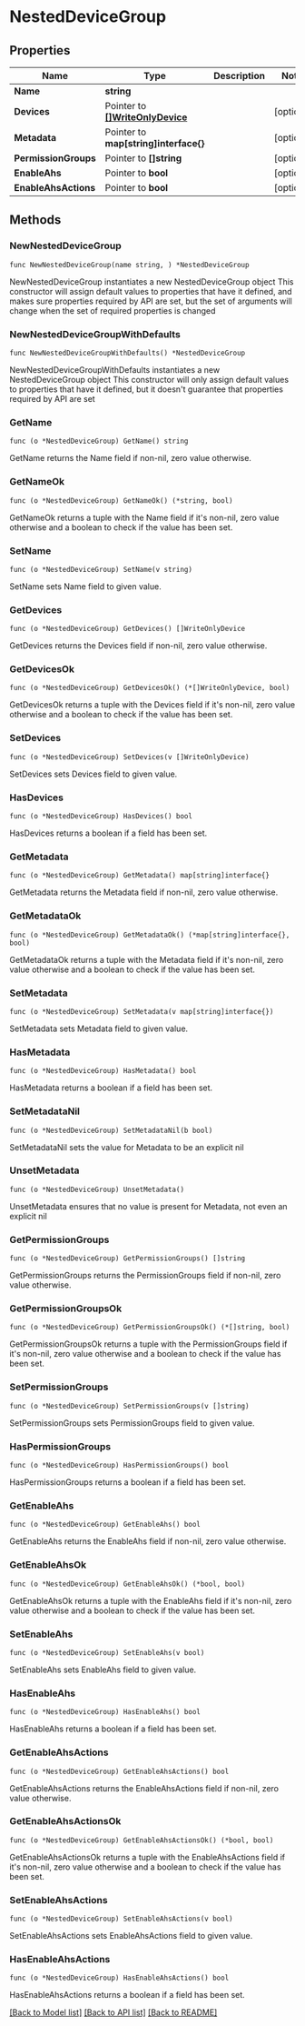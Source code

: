 # NestedDeviceGroup

## Properties

Name | Type | Description | Notes
------------ | ------------- | ------------- | -------------
**Name** | **string** |  | 
**Devices** | Pointer to [**[]WriteOnlyDevice**](WriteOnlyDevice.md) |  | [optional] 
**Metadata** | Pointer to **map[string]interface{}** |  | [optional] 
**PermissionGroups** | Pointer to **[]string** |  | [optional] 
**EnableAhs** | Pointer to **bool** |  | [optional] 
**EnableAhsActions** | Pointer to **bool** |  | [optional] 

## Methods

### NewNestedDeviceGroup

`func NewNestedDeviceGroup(name string, ) *NestedDeviceGroup`

NewNestedDeviceGroup instantiates a new NestedDeviceGroup object
This constructor will assign default values to properties that have it defined,
and makes sure properties required by API are set, but the set of arguments
will change when the set of required properties is changed

### NewNestedDeviceGroupWithDefaults

`func NewNestedDeviceGroupWithDefaults() *NestedDeviceGroup`

NewNestedDeviceGroupWithDefaults instantiates a new NestedDeviceGroup object
This constructor will only assign default values to properties that have it defined,
but it doesn't guarantee that properties required by API are set

### GetName

`func (o *NestedDeviceGroup) GetName() string`

GetName returns the Name field if non-nil, zero value otherwise.

### GetNameOk

`func (o *NestedDeviceGroup) GetNameOk() (*string, bool)`

GetNameOk returns a tuple with the Name field if it's non-nil, zero value otherwise
and a boolean to check if the value has been set.

### SetName

`func (o *NestedDeviceGroup) SetName(v string)`

SetName sets Name field to given value.


### GetDevices

`func (o *NestedDeviceGroup) GetDevices() []WriteOnlyDevice`

GetDevices returns the Devices field if non-nil, zero value otherwise.

### GetDevicesOk

`func (o *NestedDeviceGroup) GetDevicesOk() (*[]WriteOnlyDevice, bool)`

GetDevicesOk returns a tuple with the Devices field if it's non-nil, zero value otherwise
and a boolean to check if the value has been set.

### SetDevices

`func (o *NestedDeviceGroup) SetDevices(v []WriteOnlyDevice)`

SetDevices sets Devices field to given value.

### HasDevices

`func (o *NestedDeviceGroup) HasDevices() bool`

HasDevices returns a boolean if a field has been set.

### GetMetadata

`func (o *NestedDeviceGroup) GetMetadata() map[string]interface{}`

GetMetadata returns the Metadata field if non-nil, zero value otherwise.

### GetMetadataOk

`func (o *NestedDeviceGroup) GetMetadataOk() (*map[string]interface{}, bool)`

GetMetadataOk returns a tuple with the Metadata field if it's non-nil, zero value otherwise
and a boolean to check if the value has been set.

### SetMetadata

`func (o *NestedDeviceGroup) SetMetadata(v map[string]interface{})`

SetMetadata sets Metadata field to given value.

### HasMetadata

`func (o *NestedDeviceGroup) HasMetadata() bool`

HasMetadata returns a boolean if a field has been set.

### SetMetadataNil

`func (o *NestedDeviceGroup) SetMetadataNil(b bool)`

 SetMetadataNil sets the value for Metadata to be an explicit nil

### UnsetMetadata
`func (o *NestedDeviceGroup) UnsetMetadata()`

UnsetMetadata ensures that no value is present for Metadata, not even an explicit nil
### GetPermissionGroups

`func (o *NestedDeviceGroup) GetPermissionGroups() []string`

GetPermissionGroups returns the PermissionGroups field if non-nil, zero value otherwise.

### GetPermissionGroupsOk

`func (o *NestedDeviceGroup) GetPermissionGroupsOk() (*[]string, bool)`

GetPermissionGroupsOk returns a tuple with the PermissionGroups field if it's non-nil, zero value otherwise
and a boolean to check if the value has been set.

### SetPermissionGroups

`func (o *NestedDeviceGroup) SetPermissionGroups(v []string)`

SetPermissionGroups sets PermissionGroups field to given value.

### HasPermissionGroups

`func (o *NestedDeviceGroup) HasPermissionGroups() bool`

HasPermissionGroups returns a boolean if a field has been set.

### GetEnableAhs

`func (o *NestedDeviceGroup) GetEnableAhs() bool`

GetEnableAhs returns the EnableAhs field if non-nil, zero value otherwise.

### GetEnableAhsOk

`func (o *NestedDeviceGroup) GetEnableAhsOk() (*bool, bool)`

GetEnableAhsOk returns a tuple with the EnableAhs field if it's non-nil, zero value otherwise
and a boolean to check if the value has been set.

### SetEnableAhs

`func (o *NestedDeviceGroup) SetEnableAhs(v bool)`

SetEnableAhs sets EnableAhs field to given value.

### HasEnableAhs

`func (o *NestedDeviceGroup) HasEnableAhs() bool`

HasEnableAhs returns a boolean if a field has been set.

### GetEnableAhsActions

`func (o *NestedDeviceGroup) GetEnableAhsActions() bool`

GetEnableAhsActions returns the EnableAhsActions field if non-nil, zero value otherwise.

### GetEnableAhsActionsOk

`func (o *NestedDeviceGroup) GetEnableAhsActionsOk() (*bool, bool)`

GetEnableAhsActionsOk returns a tuple with the EnableAhsActions field if it's non-nil, zero value otherwise
and a boolean to check if the value has been set.

### SetEnableAhsActions

`func (o *NestedDeviceGroup) SetEnableAhsActions(v bool)`

SetEnableAhsActions sets EnableAhsActions field to given value.

### HasEnableAhsActions

`func (o *NestedDeviceGroup) HasEnableAhsActions() bool`

HasEnableAhsActions returns a boolean if a field has been set.


[[Back to Model list]](../README.md#documentation-for-models) [[Back to API list]](../README.md#documentation-for-api-endpoints) [[Back to README]](../README.md)


